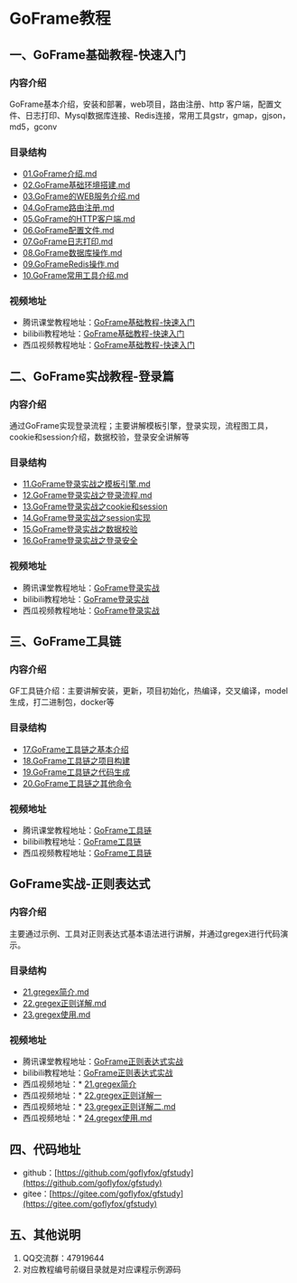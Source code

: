 # GoFrame教程

## 一、GoFrame基础教程-快速入门

### 内容介绍

GoFrame基本介绍，安装和部署，web项目，路由注册、http 客户端，配置文件、日志打印、Mysql数据库连接、Redis连接，常用工具gstr，gmap，gjson，md5，gconv

### 目录结构

* [01.GoFrame介绍.md](doc_basic/01.goframe介绍.md)
* [02.GoFrame基础环境搭建.md](doc_basic/02.goframe基础环境搭建.md)
* [03.GoFrame的WEB服务介绍.md](doc_basic/03.goframe的WEB服务介绍.md)
* [04.GoFrame路由注册.md](doc_basic/04.goframe路由注册.md)
* [05.GoFrame的HTTP客户端.md](doc_basic/05.goframe的HTTP客户端.md)
* [06.GoFrame配置文件.md](doc_basic/06.goframe配置文件.md)
* [07.GoFrame日志打印.md](doc_basic/07.goframe日志打印.md)
* [08.GoFrame数据库操作.md](doc_basic/08.goframe数据库操作.md)
* [09.GoFrameRedis操作.md](doc_basic/09.goframeRedis操作.md)
* [10.GoFrame常用工具介绍.md](doc_basic/10.goframe常用工具介绍.md)

### 视频地址

* 腾讯课堂教程地址：[GoFrame基础教程-快速入门](https://ke.qq.com/course/2585407?taid=9440737551151935&tuin=13b4f9bd)
* bilibili教程地址：[GoFrame基础教程-快速入门](https://www.bilibili.com/video/bv157411Z7Le)
* 西瓜视频教程地址：[GoFrame基础教程-快速入门](https://www.ixigua.com/pseries/6809290943603147278/)

## 二、GoFrame实战教程-登录篇

### 内容介绍

通过GoFrame实现登录流程；主要讲解模板引擎，登录实现，流程图工具，cookie和session介绍，数据校验，登录安全讲解等

### 目录结构

* [11.GoFrame登录实战之模板引擎.md](doc_login/11.GoFrame登录实战之模板引擎.md)
* [12.GoFrame登录实战之登录流程.md](doc_login/12.GoFrame登录实战之登录流程.md)
* [13.GoFrame登录实战之cookie和session](doc_login/13.GoFrame登录实战之cookie和session.md)
* [14.GoFrame登录实战之session实现](doc_login/14.GoFrame登录实战之session实现.md)
* [15.GoFrame登录实战之数据校验](doc_login/15.GoFrame登录实战之数据校验.md)
* [16.GoFrame登录实战之登录安全](doc_login/16.GoFrame登录实战之登录安全.md)

### 视频地址

* 腾讯课堂教程地址：[GoFrame登录实战](https://ke.qq.com/course/2587868?taid=9171133864049884&tuin=13b4f9bd)
* bilibili教程地址：[GoFrame登录实战](https://www.bilibili.com/video/BV1oT4y1G7ge/)
* 西瓜视频教程地址：[GoFrame登录实战](https://www.ixigua.com/pseries/6817125437332783629/)


## 三、GoFrame工具链

### 内容介绍

GF工具链介绍：主要讲解安装，更新，项目初始化，热编译，交叉编译，model生成，打二进制包，docker等

### 目录结构

* [17.GoFrame工具链之基本介绍](doc_gf_tool_chain/17.GoFrame工具链之基本介绍.md)
* [18.GoFrame工具链之项目构建](doc_gf_tool_chain/18.GoFrame工具链之项目构建.md)
* [19.GoFrame工具链之代码生成](doc_gf_tool_chain/19.GoFrame工具链之代码生成.md)
* [20.GoFrame工具链之其他命令](doc_gf_tool_chain/20.GoFrame工具链之其他命令.md)

### 视频地址

* 腾讯课堂教程地址：[GoFrame工具链](https://ke.qq.com/course/2628489?taid=9160688503626633&tuin=13b4f9bd)
* bilibili教程地址：[GoFrame工具链](https://www.bilibili.com/video/BV1YK4y1b7W8/)
* 西瓜视频教程地址：[GoFrame工具链](https://www.ixigua.com/pseries/6820830321651483148/)

## GoFrame实战-正则表达式

### 内容介绍

主要通过示例、工具对正则表达式基本语法进行讲解，并通过gregex进行代码演示。

### 目录结构

* [21.gregex简介.md](doc_regex/21.gregex简介.md)
* [22.gregex正则详解.md](doc_regex/22.gregex正则详解.md)
* [23.gregex使用.md](doc_regex/23.gregex使用.md)

### 视频地址

* 腾讯课堂教程地址：[GoFrame正则表达式实战](https://ke.qq.com/course/2993998?taid=10026334867533646&tuin=13b4f9bd)
* bilibili教程地址：[GoFrame正则表达式实战](https://www.bilibili.com/video/BV1Ct4y1S7zk/)
* 西瓜视频地址：* [21.gregex简介](https://www.ixigua.com/6869794999031038471?logTag=czPBvnu07h4aDPFJHvFT8)
* 西瓜视频地址：* [22.gregex正则详解一](https://www.ixigua.com/6869795168325730824?logTag=MYestcsXky2DXiLxcccBx)
* 西瓜视频地址：* [23.gregex正则详解二.md](https://www.ixigua.com/6869795292573598216?logTag=ZIm5nLoomZ7_VYeCALhWb)
* 西瓜视频地址：* [24.gregex使用.md](https://www.ixigua.com/6869795402028155399?logTag=AW8xrn6kna1XbZl5w_BeP)

## 四、代码地址

* github：[https://github.com/goflyfox/gfstudy](https://github.com/goflyfox/gfstudy)
* gitee：[https://gitee.com/goflyfox/gfstudy](https://gitee.com/goflyfox/gfstudy)


## 五、其他说明

1. QQ交流群：47919644
2. 对应教程编号前缀目录就是对应课程示例源码

